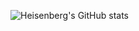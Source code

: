 ![Heisenberg's GitHub stats](https://github-readme-stats.vercel.app/api?username=soyam-10&show_icons=true&theme=transparent)
